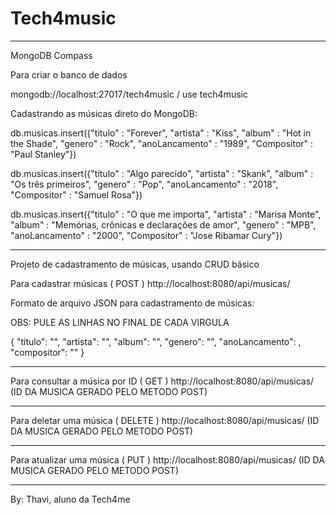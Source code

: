 # Tech4music

_______________________________________________________________________________________________________________________________________________________________

MongoDB Compass

Para criar o banco de dados

mongodb://localhost:27017/tech4music            /
use tech4music

Cadastrando as músicas direto do MongoDB:

db.musicas.insert({"titulo" : "Forever", "artista" : "Kiss", "album" : "Hot in the Shade", "genero" : "Rock", "anoLancamento" : "1989", "Compositor" : "Paul Stanley"})

db.musicas.insert({"titulo" : "Algo parecido", "artista" : "Skank", "album" : "Os três primeiros", "genero" : "Pop", "anoLancamento" : "2018", "Compositor" : "Samuel Rosa"})

db.musicas.insert({"titulo" : "O que me importa", "artista" : "Marisa Monte", "album" : "Memórias, crônicas e declarações de amor", "genero" : "MPB", "anoLancamento" : "2000", "Compositor" : "Jose Ribamar Cury"})

_______________________________________________________________________________________________________________________________________________________________


Projeto de cadastramento de músicas, usando CRUD básico

Para cadastrar músicas ( POST )
http://localhost:8080/api/musicas/

Formato de arquivo JSON para cadastramento de músicas:

OBS: PULE AS LINHAS NO FINAL DE CADA VIRGULA

{
    "titulo": "",
    "artista": "",
    "album": "",
    "genero": "",
    "anoLancamento": ,
    "compositor": ""
    }
__________________________________________

Para consultar a música por ID ( GET )
http://localhost:8080/api/musicas/ (ID DA MUSICA GERADO PELO METODO POST)
__________________________________________

Para deletar uma música ( DELETE )
http://localhost:8080/api/musicas/ (ID DA MUSICA GERADO PELO METODO POST)
__________________________________________

Para atualizar uma música ( PUT )
http://localhost:8080/api/musicas/ (ID DA MUSICA GERADO PELO METODO POST)
__________________________________________

By: Thavi, aluno da Tech4me 
